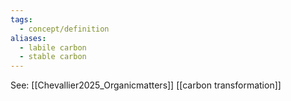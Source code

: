 ```yaml
---
tags:
  - concept/definition
aliases:
  - labile carbon
  - stable carbon
---
```



See:
[[Chevallier2025_Organicmatters]]
[[carbon transformation]]